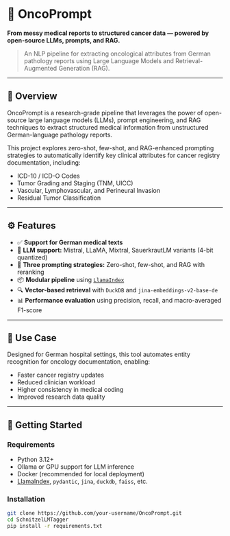 # 🧬 OncoPrompt

**From messy medical reports to structured cancer data — powered by open-source LLMs, prompts, and RAG.**

> An NLP pipeline for extracting oncological attributes from German pathology reports using Large Language Models and Retrieval-Augmented Generation (RAG).

---

## 📌 Overview

OncoPrompt is a research-grade pipeline that leverages the power of open-source large language models (LLMs), prompt engineering, and RAG techniques to extract structured medical information from unstructured German-language pathology reports.

This project explores zero-shot, few-shot, and RAG-enhanced prompting strategies to automatically identify key clinical attributes for cancer registry documentation, including:

- ICD-10 / ICD-O Codes  
- Tumor Grading and Staging (TNM, UICC)  
- Vascular, Lymphovascular, and Perineural Invasion  
- Residual Tumor Classification  

---

## ⚙️ Features

- ✅ **Support for German medical texts**
- 🧠 **LLM support:** Mistral, LLaMA, Mixtral, SauerkrautLM variants (4-bit quantized)
- 🔁 **Three prompting strategies:** Zero-shot, few-shot, and RAG with reranking
- 📦 **Modular pipeline** using [`LlamaIndex`](https://github.com/jerryjliu/llama_index)
- 🔍 **Vector-based retrieval** with `DuckDB` and `jina-embeddings-v2-base-de`
- 📊 **Performance evaluation** using precision, recall, and macro-averaged F1-score

---

## 🏥 Use Case

Designed for German hospital settings, this tool automates entity recognition for oncology documentation, enabling:

- Faster cancer registry updates  
- Reduced clinician workload  
- Higher consistency in medical coding  
- Improved research data quality

---

## 🚀 Getting Started

### Requirements

- Python 3.12+
- Ollama or GPU support for LLM inference
- Docker (recommended for local deployment)
- [LlamaIndex](https://github.com/jerryjliu/llama_index), `pydantic`, `jina`, `duckdb`, `faiss`, etc.

### Installation

```bash
git clone https://github.com/your-username/OncoPrompt.git
cd SchnitzelLMTagger
pip install -r requirements.txt
